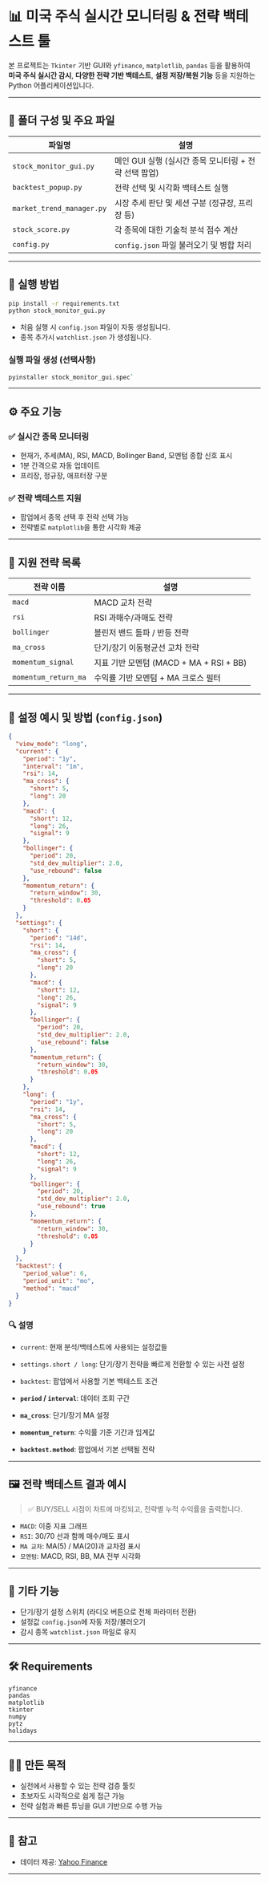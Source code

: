 # 📊 미국 주식 실시간 모니터링 & 전략 백테스트 툴

본 프로젝트는 `Tkinter` 기반 GUI와 `yfinance`, `matplotlib`, `pandas` 등을 활용하여  
**미국 주식 실시간 감시**, **다양한 전략 기반 백테스트**, **설정 저장/복원 기능** 등을 지원하는 Python 어플리케이션입니다.

---

## 📁 폴더 구성 및 주요 파일

| 파일명 | 설명 |
|--------|------|
| `stock_monitor_gui.py` | 메인 GUI 실행 (실시간 종목 모니터링 + 전략 선택 팝업) |
| `backtest_popup.py` | 전략 선택 및 시각화 백테스트 실행 |
| `market_trend_manager.py` | 시장 추세 판단 및 세션 구분 (정규장, 프리장 등) |
| `stock_score.py` | 각 종목에 대한 기술적 분석 점수 계산 |
| `config.py` | `config.json` 파일 불러오기 및 병합 처리 |

---

## 🚀 실행 방법

```bash
pip install -r requirements.txt
python stock_monitor_gui.py
```

 - 처음 실행 시 `config.json` 파일이 자동 생성됩니다. 
-  종목 추가시 `watchlist.json` 가 생성됩니다.

### 실행 파일 생성 (선택사항)

```bash
pyinstaller stock_monitor_gui.spec`
````
---
## ⚙ 주요 기능

### ✅ 실시간 종목 모니터링
- 현재가, 추세(MA), RSI, MACD, Bollinger Band, 모멘텀 종합 신호 표시
- 1분 간격으로 자동 업데이트
- 프리장, 정규장, 애프터장 구분

### ✅ 전략 백테스트 지원
- 팝업에서 종목 선택 후 전략 선택 가능
- 전략별로 `matplotlib`을 통한 시각화 제공

---

## 🧠 지원 전략 목록

| 전략 이름 | 설명 |
|-----------|------|
| `macd` | MACD 교차 전략 |
| `rsi` | RSI 과매수/과매도 전략 |
| `bollinger` | 볼린저 밴드 돌파 / 반등 전략 |
| `ma_cross` | 단기/장기 이동평균선 교차 전략 |
| `momentum_signal` | 지표 기반 모멘텀 (MACD + MA + RSI + BB) |
| `momentum_return_ma` | 수익률 기반 모멘텀 + MA 크로스 필터 |

---

## 🧾 설정 예시 및 방법 (`config.json`)

```json
{
  "view_mode": "long",
  "current": {
    "period": "1y",
    "interval": "1m",
    "rsi": 14,
    "ma_cross": {
      "short": 5,
      "long": 20
    },
    "macd": {
      "short": 12,
      "long": 26,
      "signal": 9
    },
    "bollinger": {
      "period": 20,
      "std_dev_multiplier": 2.0,
      "use_rebound": false
    },
    "momentum_return": {
      "return_window": 30,
      "threshold": 0.05
    }
  },
  "settings": {
    "short": {
      "period": "14d",
      "rsi": 14,
      "ma_cross": {
        "short": 5,
        "long": 20
      },
      "macd": {
        "short": 12,
        "long": 26,
        "signal": 9
      },
      "bollinger": {
        "period": 20,
        "std_dev_multiplier": 2.0,
        "use_rebound": false
      },
      "momentum_return": {
        "return_window": 30,
        "threshold": 0.05
      }
    },
    "long": {
      "period": "1y",
      "rsi": 14,
      "ma_cross": {
        "short": 5,
        "long": 20
      },
      "macd": {
        "short": 12,
        "long": 26,
        "signal": 9
      },
      "bollinger": {
        "period": 20,
        "std_dev_multiplier": 2.0,
        "use_rebound": true
      },
      "momentum_return": {
        "return_window": 30,
        "threshold": 0.05
      }
    }
  },
  "backtest": {
    "period_value": 6,
    "period_unit": "mo",
    "method": "macd"
  }
}
```
### 🔍 설명
- `current`: 현재 분석/백테스트에 사용되는 설정값들
- `settings.short / long`: 단기/장기 전략을 빠르게 전환할 수 있는 사전 설정
- `backtest`: 팝업에서 사용할 기본 백테스트 조건

- **`period` / `interval`**: 데이터 조회 구간
- **`ma_cross`**: 단기/장기 MA 설정
- **`momentum_return`**: 수익률 기준 기간과 임계값
- **`backtest.method`**: 팝업에서 기본 선택될 전략

---

## 🖼 전략 백테스트 결과 예시

> ✅ BUY/SELL 시점이 차트에 마킹되고, 전략별 누적 수익률을 출력합니다.

- `MACD`: 이중 지표 그래프
- `RSI`: 30/70 선과 함께 매수/매도 표시
- `MA 교차`: MA(5) / MA(20)과 교차점 표시
- `모멘텀`: MACD, RSI, BB, MA 전부 시각화

---

## 💬 기타 기능

- 단기/장기 설정 스위치 (라디오 버튼으로 전체 파라미터 전환)
- 설정값 `config.json`에 자동 저장/불러오기
- 감시 종목 `watchlist.json` 파일로 유지

---

## 🛠 Requirements

```text
yfinance
pandas
matplotlib
tkinter
numpy
pytz
holidays
```

---

## 🧑‍💻 만든 목적

- 실전에서 사용할 수 있는 전략 검증 툴킷
- 초보자도 시각적으로 쉽게 접근 가능
- 전략 실험과 빠른 튜닝을 GUI 기반으로 수행 가능

---

## 🔗 참고

- 데이터 제공: [Yahoo Finance](https://finance.yahoo.com)
---